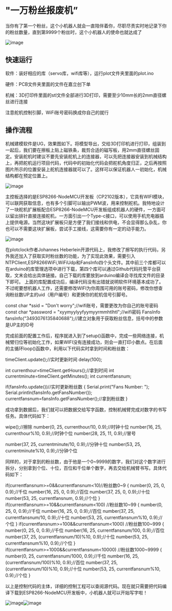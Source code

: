 # "一万粉丝报废机”

当你有了第一个粉丝，这个小机器人就会一直陪伴着你，尽职尽责实时地记录下你的粉丝数量，直到第9999个粉丝时，这个小机器人的使命也就达成了

![image](https://user-images.githubusercontent.com/117577770/205493746-b3a793ef-a377-4f4f-bf1c-33f298c926f3.png)


## 快速运行

软件：装好相应的库（servo库，wifi库等），运行plot文件夹里面的plot.ino

硬件：PCB文件夹里面的文件在嘉立创下单

机械：3D打印件里面的stl文件全部进行3D打印，需要至少10mm长的2mm直径螺丝进行连接

注意舵机控制引脚，WiFi账号密码换成你自己的就行

## 操作流程
  机械建模软件是UG，效果图如下。将模型导出，交给3D打印机进行打印，组装到一起后，我们要在擦板上贴上磁铁条，裁剪合适的磁写板，用2mm直径螺丝固定。安装舵机时建议不要先安装舵机上的连接器，可以先把连接器安装到机械结构上，再把舵机运行项目代码，代码中的初始化代码会把舵机角度归正，之后再按照图片所示的位置安装上舵机连接器就可以了。这样可以保证机器人一初始化，机械结构都在预定位置上。

![image](https://user-images.githubusercontent.com/117577770/205493961-42d7d43e-5513-4437-baaa-a94a9a9684e0.png)

  主控板选择的是ESP8266-NodeMCU开发板（CP2102版本），它具有WIFI模块，可以联网获取信息，也有多个引脚可以输出PWM波，用来控制舵机。我特地设计了一块舵机扩展板配合ESP8266-NodeMCU开发板组成机器人的硬件，一方面可以留出排针直接连接舵机，一方面引出一个Type-c接口，可以使用手机充电器插上提供电源。当然这块扩展板只是方便了我们接线和供电，不会显得那么杂乱，你也可以不需要这块扩展板，尝试手工接线，这需要你有一定的动手能力。

![image](https://user-images.githubusercontent.com/117577770/205493988-78c11fc3-1810-4de9-8178-357ef7404348.png)

  在plotclock作者Johannes Heberlein开源代码上，我修改了擦写的执行代码，另外我还加入了获取实时粉丝数的功能，为了实现此效果，需要引入NTPClient,ESP8266WiFi,WiFiUdp和FansInfo四个头文件。其中前三个库都可以在arduino的库管理选项中进行下载，第四个库可以通过Github代码托管平台获取，文末会给出具体链接。自己下载的库要放到arduino编译会寻找库文件的目录下即可。
    上面的库配置成功后，编译代码没有出错就说明软件环境基本成功了。不过呢要想机器人工作，还需要修改WIFI为你周围可用的账号密码，修改你想查询粉丝数UP主的uid（用户编号）和更换你的舵机信号引脚号。
  

const char *ssid     = "Don't worry";//wifi账号，需要更改为你自己的账号密码
const char *password = "xyymyylyyfyymyyrmmhtlhtl";//wifi密码 
FansInfo fansInfo("3493076135840688");//建立对象用于获取粉丝信息，括号中的参数是UP主的ID号


  完成前面的配置工作后，程序就进入到了setup()函数中，完成一些网络连接，机械臂归位等初始化工作，如果WIFI没有连接成功，则会一直打印小数点。在后面的主循环loop()函数中，利用以下代码实时拿到时间和粉丝数：

timeClient.update();//实时更新时间
  delay(100);
  
  int currenthour=timeClient.getHours();//拿到时间
  int currentminute=timeClient.getMinutes();
  int currentfansnum;
  
if(fansInfo.update())//实时更新粉丝数
 {
  Serial.print("Fans Number: ");
  Serial.println(fansInfo.getFansNumber());
  currentfansnum=fansInfo.getFansNumber();//拿到粉丝数
  }

成功拿到数据后，我们就可以把数据交给写字函数，控制机械臂完成对数字的书写任务。具体代码如下：

   wipe();//擦除
   number(0, 25, currenthour/10, 0.9);//时钟十位
   number(16, 25, currenthour%10, 0.9);//时钟个位
   number(28, 25, 11, 0.9);//冒号

   number(37, 25, currentminute/10, 0.9);//分钟十位
   number(53, 25, currentminute%10, 0.9);//分钟个位

同样的，对于拿到的粉丝数，由于他是一个0~9999的数字，我们对这个数字进行拆分，分别拿到个位、十位，百位和千位单个数字，再去交给机械臂书写。具体代码如下：

if(currentfansnum>=0&&currentfansnum<10)//粉丝数0~9
        {
          number(0, 25, 0, 0.9);//千位
          number(16, 25, 0, 0.9);//百位
          number(37, 25, 0, 0.9);//十位
          number(53, 25, currentfansnum, 0.9);//个位
        }
      if(currentfansnum>=10&&currentfansnum<100) //粉丝数10~99
        {
          number(0, 25, 0, 0.9);//千位
          number(16, 25, 0, 0.9);//百位
          number(37, 25, currentfansnum/10, 0.9);//十位
          number(53, 25, currentfansnum%10, 0.9);//个位
        }
      if(currentfansnum>=100&&currentfansnum<1000) //粉丝数100~999
        {
          number(0, 25, 0, 0.9);//千位
          number(16, 25, currentfansnum/100, 0.9);//百位
          number(37, 25, (currentfansnum/10)%10, 0.9);//十位
          number(53, 25, currentfansnum%10, 0.9);//个位
        }
      if(currentfansnum>=1000&&currentfansnum<10000) //粉丝数1000~9999
        {
          number(0, 25, currentfansnum/1000, 0.9);//千位
          number(16, 25, (currentfansnum/100)%10, 0.9);//百位
          number(37, 25, (currentfansnum/10)%10, 0.9);//十位
          number(53, 25, currentfansnum%10, 0.9);//个位
        }

以上是控制代码的主体，详细的控制工程可以查阅源代码。现在就只需要把代码编译下载到ESP8266-NodeMCU开发板中，小机器人就可以开始写字啦！

![image](https://user-images.githubusercontent.com/117577770/205494104-4aa9c9f5-ca2b-46cb-ae43-cb7d2bd54fce.png)![image](https://user-images.githubusercontent.com/117577770/205494114-7a3e8e08-d7be-47ca-b80c-788be91d8e22.png)



